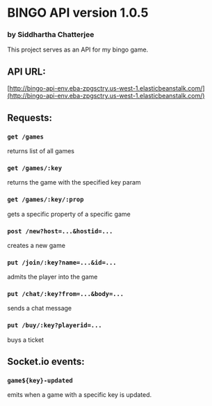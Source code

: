 # BINGO API version 1.0.5
### by Siddhartha Chatterjee

This project serves as an API for my bingo game.
## API URL:
[http://bingo-api-env.eba-zpgsctry.us-west-1.elasticbeanstalk.com/](http://bingo-api-env.eba-zpgsctry.us-west-1.elasticbeanstalk.com/)

## Requests:
### `get /games`
returns list of all games
### `get /games/:key`
returns the game with the specified key param
### `get /games/:key/:prop`
gets a specific property of a specific game
### `post /new?host=...&hostid=...`
creates a new game
### `put /join/:key?name=...&id=...`
admits the player into the game
### `put /chat/:key?from=...&body=...`
sends a chat message
### `put /buy/:key?playerid=...`
buys a ticket

## Socket.io events:
### `game${key}-updated`
emits when a game with a specific key is updated.